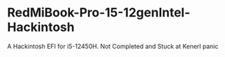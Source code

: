 # RedMiBook-Pro-15-12genIntel-Hackintosh
A Hackintosh EFI for i5-12450H. Not Completed and Stuck at Kenerl panic
